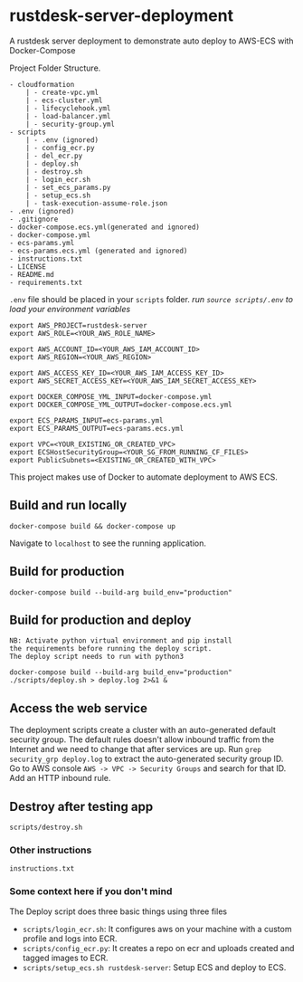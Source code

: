 # rustdesk-server-deployment

A rustdesk server deployment to demonstrate auto deploy to AWS-ECS with Docker-Compose

Project Folder Structure.

```text
- cloudformation
    | - create-vpc.yml
    | - ecs-cluster.yml
    | - lifecyclehook.yml
    | - load-balancer.yml
    | - security-group.yml
- scripts
    | - .env (ignored)
    | - config_ecr.py
    | - del_ecr.py
    | - deploy.sh
    | - destroy.sh
    | - login_ecr.sh
    | - set_ecs_params.py
    | - setup_ecs.sh
    | - task-execution-assume-role.json
- .env (ignored)
- .gitignore
- docker-compose.ecs.yml(generated and ignored)
- docker-compose.yml
- ecs-params.yml
- ecs-params.ecs.yml (generated and ignored)
- instructions.txt
- LICENSE
- README.md
- requirements.txt
```

`.env` file should be placed in your `scripts` folder.
*run `source scripts/.env` to load your environment variables*

```shell
export AWS_PROJECT=rustdesk-server
export AWS_ROLE=<YOUR_AWS_ROLE_NAME>

export AWS_ACCOUNT_ID=<YOUR_AWS_IAM_ACCOUNT_ID>
export AWS_REGION=<YOUR_AWS_REGION>

export AWS_ACCESS_KEY_ID=<YOUR_AWS_IAM_ACCESS_KEY_ID>
export AWS_SECRET_ACCESS_KEY=<YOUR_AWS_IAM_SECRET_ACCESS_KEY>

export DOCKER_COMPOSE_YML_INPUT=docker-compose.yml
export DOCKER_COMPOSE_YML_OUTPUT=docker-compose.ecs.yml

export ECS_PARAMS_INPUT=ecs-params.yml
export ECS_PARAMS_OUTPUT=ecs-params.ecs.yml

export VPC=<YOUR_EXISTING_OR_CREATED_VPC>
export ECSHostSecurityGroup=<YOUR_SG_FROM_RUNNING_CF_FILES>
export PublicSubnets=<EXISTING_OR_CREATED_WITH_VPC>

```

This project makes use of Docker to automate deployment to AWS ECS.
## Build and run locally

```shell
docker-compose build && docker-compose up
```

Navigate to `localhost` to see the running application.

## Build for production

```shell
docker-compose build --build-arg build_env="production"
```

## Build for production and deploy

```text
NB: Activate python virtual environment and pip install
the requirements before running the deploy script.
The deploy script needs to run with python3
```

```shell
docker-compose build --build-arg build_env="production"
./scripts/deploy.sh > deploy.log 2>&1 &
```
## Access the web service
The deployment scripts create a cluster with an auto-generated default security group. The default rules doesn't allow inbound traffic from the Internet and we need to change that after services are up. Run `grep security_grp deploy.log` to extract the auto-generated security group ID. Go to AWS console `AWS -> VPC -> Security Groups` and search for that ID. Add an HTTP inbound rule.

## Destroy after testing app

```shell
scripts/destroy.sh
```

### Other instructions

`instructions.txt`

### Some context here if you don't mind

The Deploy script does three basic things using three files

- `scripts/login_ecr.sh`: It configures aws on your machine with a custom profile and logs into ECR.
- `scripts/config_ecr.py`: It creates a repo on ecr and uploads created and tagged images to ECR.
- `scripts/setup_ecs.sh rustdesk-server`: Setup ECS and deploy to ECS.
